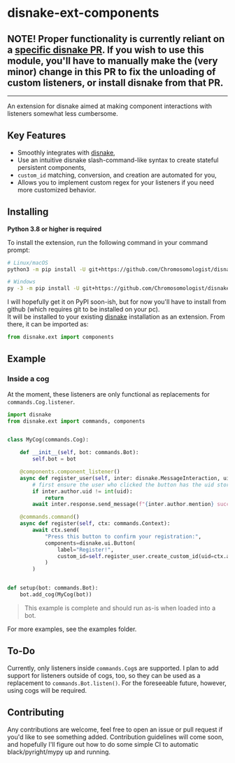 disnake-ext-components
======================


**NOTE!**
Proper functionality is currently reliant on a [specific disnake PR](https://github.com/DisnakeDev/disnake/pull/437). If you wish to use this module, you'll have to manually make the (very minor) change in this PR to fix the unloading of custom listeners, or install disnake from that PR.
---

---
An extension for disnake aimed at making component interactions with listeners somewhat less cumbersome.

Key Features
------------
- Smoothly integrates with [disnake](https://github.com/DisnakeDev/disnake),
- Use an intuitive disnake slash-command-like syntax to create stateful persistent components,
- `custom_id` matching, conversion, and creation are automated for you,
- Allows you to implement custom regex for your listeners if you need more customized behavior.

Installing
----------

**Python 3.8 or higher is required**

To install the extension, run the following command in your command prompt:

``` sh
# Linux/macOS
python3 -m pip install -U git+https://github.com/Chromosomologist/disnake-ext-components

# Windows
py -3 -m pip install -U git+https://github.com/Chromosomologist/disnake-ext-components
```
I will hopefully get it on PyPI soon-ish, but for now you'll have to install from github (which requires git to be installed on your pc).  
It will be installed to your existing [disnake](https://github.com/DisnakeDev/disnake) installation as an extension. From there, it can be imported as:

```py
from disnake.ext import components
```

Example
-------

### Inside a cog
At the moment, these listeners are only functional as replacements for `commands.Cog.listener`.
```py
import disnake
from disnake.ext import commands, components


class MyCog(commands.Cog):

    def __init__(self, bot: commands.Bot):
        self.bot = bot

    @components.component_listener()
    async def register_user(self, inter: disnake.MessageInteraction, uid: int):
        # first ensure the user who clicked the button has the uid stored in its custom_id
        if inter.author.uid != int(uid):
            return
        await inter.response.send_message(f"{inter.author.mention} successfully registered!")

    @commands.command()
    async def register(self, ctx: commands.Context):
        await ctx.send(
            "Press this button to confirm your registration:",
            components=disnake.ui.Button(
                label="Register!",
                custom_id=self.register_user.create_custom_id(uid=ctx.author.id),
            )
        )


def setup(bot: commands.Bot):
    bot.add_cog(MyCog(bot))
```
> This example is complete and should run as-is when loaded into a bot.

For more examples, see the examples folder.

To-Do
-----
Currently, only listeners inside `commands.Cog`s are supported. I plan to add support for listeners outside of cogs, too, so they can be used as a replacement to `commands.Bot.listen()`. For the foreseeable future, however, using cogs will be required.

Contributing
------------
Any contributions are welcome, feel free to open an issue or pull request if you'd like to see something added. Contribution guidelines will come soon, and hopefully I'll figure out how to do some simple CI to automatic black/pyright/mypy up and running.
